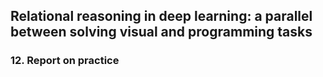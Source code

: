 ## Relational reasoning in deep learning: a parallel between solving visual and programming tasks

### 12. Report on practice